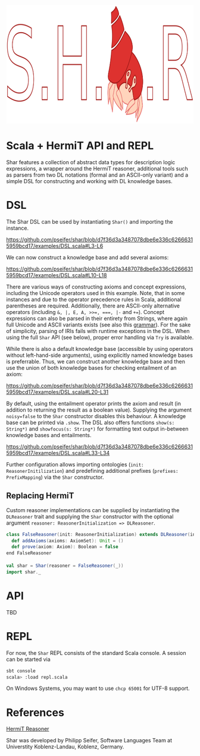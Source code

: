 <p align="center">
  <img width="768" height="320" src="resources/shar-logo.svg?raw=true">
</p>

# Scala + HermiT API and REPL

Shar features a collection of abstract data types for description logic expressions, a wrapper around the HermiT reasoner, additional tools such as parsers from two DL notations (formal and an ASCII-only variant) and a simple DSL for constructing and working with DL knowledge bases.

# DSL

The Shar DSL can be used by instantiating ```Shar()``` and importing the instance.

https://github.com/pseifer/shar/blob/d7f36d3a3487078dbe6e336c62666315959bcd17/examples/DSL.scala#L3-L6

We can now construct a knowledge base and add several axioms:

https://github.com/pseifer/shar/blob/d7f36d3a3487078dbe6e336c62666315959bcd17/examples/DSL.scala#L10-L18

There are various ways of constructing axioms and concept expressions, including the Unicode operators used in this example. Note, that in some instances and due to the operator precedence rules in Scala, additional parentheses are required. Additionally, there are ASCII-only alternative operators (including ```&, |, E, A, >>=, ===, |-``` and ```+=```). Concept expressions can also be parsed in their entirety from Strings, where again full Unicode and ASCII variants exists (see also this [grammar](https://github.com/pseifer/shar/blob/main/src/main/antlr4/DescriptionLogics.g4)). For the sake of simplicity, parsing of IRIs fails with runtime exceptions in the DSL. When using the full ```Shar``` API (see below), proper error handling via ```Try``` is available.

While there is also a default knowledge base (accessible by using operators without left-hand-side arguments), using explicitly named knowledge bases is preferrable. Thus, we can construct another knowledge base and then use the union of both knowledge bases for checking entailment of an axiom: 

https://github.com/pseifer/shar/blob/d7f36d3a3487078dbe6e336c62666315959bcd17/examples/DSL.scala#L20-L31

By default, using the entailment operator prints the axiom and result (in addition to returning the result as a boolean value). Supplying the argument ```noisy=false``` to the ```Shar``` constructor disables this behaviour. A knowledge base can be printed via ```.show```. The DSL also offers functions ```show(s: String*)``` and ```showfocus(s: String*)``` for formatting text output in-between knowledge bases and entailments.

https://github.com/pseifer/shar/blob/d7f36d3a3487078dbe6e336c62666315959bcd17/examples/DSL.scala#L33-L34

Further configuration allows importing ontologies (```init: ReasonerInitilization```) and predefining additional prefixes (```prefixes: PrefixMapping```) via the ```Shar``` constructor. 

## Replacing HermiT

Custom reasoner implementations can be supplied by instantiating the ```DLReasoner``` trait and supplying the ```Shar``` constructor with the optional argument ```reasoner: ReasonerInitialization => DLReasoner```.

```scala
class FalseReasoner(init: ReasonerInitialization) extends DLReasoner(init):
  def addAxioms(axioms: AxiomSet): Unit = ()
  def prove(axiom: Axiom): Boolean = false
end FalseReasoner

val shar = Shar(reasoner = FalseReasoner(_))
import shar._
```

# API

TBD

# REPL

For now, the ```Shar``` REPL consists of the standard Scala console. A session can be started via

```sh
sbt console
scala> :load repl.scala
```

On Windows Systems, you may want to use ```chcp 65001``` for UTF-8 support.

# References

[HermiT Reasoner](http://www.hermit-reasoner.com/)

Shar was developed by Philipp Seifer, Software Languages Team at Universtity Koblenz-Landau, Koblenz, Germany.

